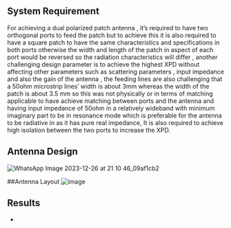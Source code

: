 ## System Requirement
For achieving a dual polarized patch antenna , it’s required to have two orthogonal ports to feed 
the patch but to achieve this it is also required to have a square patch to have the same 
characteristics and specifications in both ports otherwise the width and length of the patch in 
aspect of each port would be reversed so the radiation characteristics will differ , another 
challenging design parameter is to achieve the highest XPD without affecting other parameters 
such as scattering parameters , input impedance and also the gain of the antenna , the feeding 
lines are also challenging that a 50ohm microstrip lines’ width is about 3mm whereas the width 
of the patch is about 3.5 mm so this was not physically or in terms of matching applicable to 
have achieve matching between ports and the antenna and having input impedance of 50ohm 
in a relatively wideband with minimum imaginary part to be in resonance mode which is 
preferable for the antenna to be radiative in as it has pure real impedance, It is also required to 
achieve high isolation between the two ports to increase the XPD.


## Antenna Design
![WhatsApp Image 2023-12-26 at 21 10 46_09af1cb2](https://github.com/faatthy/Dual-Polarized-Microstrip-Patch-antenna/assets/110846097/22e172c8-b62d-4850-8974-6825729323d7)

##Antenna Layout
![image](https://github.com/faatthy/Dual-Polarized-Microstrip-Patch-antenna/assets/110846097/33d3d963-0b62-4843-8304-b6711b335164)
## Results
*


